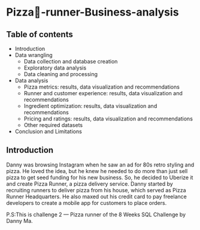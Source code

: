 # Pizza:pizza:-runner-Business-analysis

## Table of contents

- Introduction
- Data wrangling
  - Data collection and database creation
  - Exploratory data analysis
  - Data cleaning and processing
- Data analysis
  - Pizza metrics: results, data visualization and recommendations
  - Runner and customer experience: results, data visualization and recommendations
  - Ingredient optimization: results, data visualization and recommendations
  - Pricing and ratings: results, data visualization and recommendations
  - Other required datasets
- Conclusion and Limitations

## Introduction

Danny was browsing Instagram when he saw an ad for 80s retro styling and pizza. He loved the idea, but he knew he needed to do more than just sell pizza to get seed funding for his new business. So, he decided to Uberize it and create Pizza Runner, a pizza delivery service.
Danny started by recruiting runners to deliver pizza from his house, which served as Pizza Runner Headquarters. He also maxed out his credit card to pay freelance developers to create a mobile app for customers to place orders.


P.S:This is challenge 2 — Pizza runner of the 8 Weeks SQL Challenge by Danny Ma.
